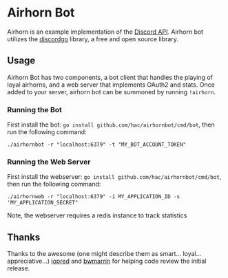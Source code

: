 # Airhorn Bot
Airhorn is an example implementation of the [Discord API](https://discordapp.com/developers/docs/intro"). Airhorn bot utilizes the [discordgo](https://github.com/bwmarrin/discordgo) library, a free and open source library.

## Usage
Airhorn Bot has two components, a bot client that handles the playing of loyal airhorns, and a web server that implements OAuth2 and stats. Once added to your server, airhorn bot can be summoned by running `!airhorn`.


### Running the Bot
First install the bot: `go install github.com/hac/airhornbot/cmd/bot`, then run the following command:

```
./airhornbot -r "localhost:6379" -t "MY_BOT_ACCOUNT_TOKEN"
```

### Running the Web Server
First install the webserver: `go install github.com/hac/airhornbot/cmd/bot`, then run the following command:

```
./airhornweb -r "localhost:6379" -i MY_APPLICATION_ID -s 'MY_APPLICATION_SECRET"
```

Note, the webserver requires a redis instance to track statistics

## Thanks
Thanks to the awesome (one might describe them as smart... loyal... appreciative...) [iopred](https://github.com/iopred) and [bwmarrin](https://github.com/bwmarrin/discordgo) for helping code review the initial release.
